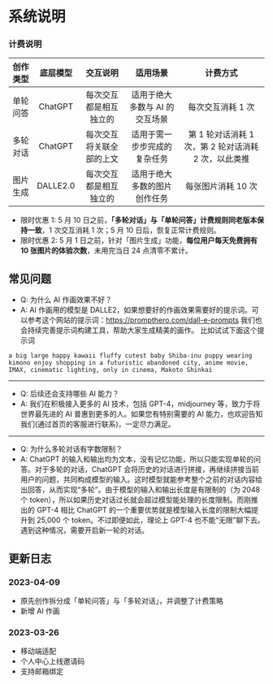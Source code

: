 # 系统说明

### 计费说明

| 创作类型 | 底层模型 |         交互说明         |            适用场景            |                       计费方式                       |
| :------: | :------: | :----------------------: | :----------------------------: | :--------------------------------------------------: |
| 单轮问答 | ChatGPT  |  每次交互都是相互独立的  | 适用于绝大多数与 AI 的交互场景 |                  每次交互消耗 1 次                   |
| 多轮对话 | ChatGPT  | 每次交互将关联全部的上文 |  适用于需一步步完成的复杂任务  | 第 1 轮对话消耗 1 次，第 2 轮对话消耗 2 次，以此类推 |
| 图片生成 | DALLE2.0 |  每次交互都是相互独立的  |  适用于绝大多数的图片创作任务  |                  每张图片消耗 10 次                  |

- 限时优惠 1: 5 月 10 日之前，**「多轮对话」与「单轮问答」计费规则同老版本保持一致**，1 次交互消耗 1 次；5 月 10 日后，恢复正常计费规则。
- 限时优惠 2: 5 月 1 日之前，针对「图片生成」功能，**每位用户每天免费拥有 10 张图片的体验次数**，未用完当日 24 点清零不累计。

## 常见问题

- Q: 为什么 AI 作画效果不好？
- A: AI 作画用的模型是 DALLE2，如果想要好的作画效果需要好的提示词。可以参考这个网站的提示词：<https://prompthero.com/dall-e-prompts> 我们也会持续完善提示词构建工具，帮助大家生成精美的画作。
  比如试试下面这个提示词

```
a big large happy kawaii fluffy cutest baby Shiba-inu puppy wearing kimono enjoy shopping in a futuristic abandoned city, anime movie, IMAX, cinematic lighting, only in cinema, Makoto Shinkai
```

---

- Q: 后续还会支持哪些 AI 能力？
- A: 我们在积极接入更多的 AI 技术，包括 GPT-4，midjourney 等，致力于将世界最先进的 AI 普惠到更多的人。如果您有特别需要的 AI 能力，也欢迎告知我们(通过首页的客服进行联系)，一定尽力满足。

---

- Q: 为什么多轮对话有字数限制？
- A: ChatGPT 的输入和输出均为文本，没有记忆功能，所以只能实现单轮的问答。对于多轮的对话，ChatGPT 会将历史的对话进行拼接，再继续拼接当前用户的问题，共同构成模型的输入。这时模型就能参考整个之前的对话内容给出回答，从而实现“多轮”。由于模型的输入和输出长度是有限制的（为 2048 个 token），所以如果历史对话过长就会超过模型能处理的长度限制。而刚推出的 GPT-4 相比 ChatGPT 的一个重要优势就是模型输入长度的限制大幅提升到 25,000 个 token。不过即便如此，理论上 GPT-4 也不能“无限”聊下去。遇到这种情况，需要开启新一轮的对话。

## 更新日志

### 2023-04-09

- 原先创作拆分成「单轮问答」与「多轮对话」，并调整了计费策略
- 新增 AI 作画

### 2023-03-26

- 移动端适配
- 个人中心上线邀请码
- 支持邮箱绑定
